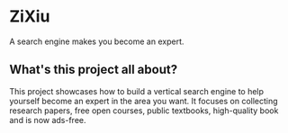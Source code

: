 # ZiXiu
A search engine makes you become an expert.

## What's this project all about?

This project showcases how to build a vertical search engine to help yourself become an expert in the area you want. It focuses on collecting research papers, free open courses, public textbooks, high-quality book and is now ads-free.

